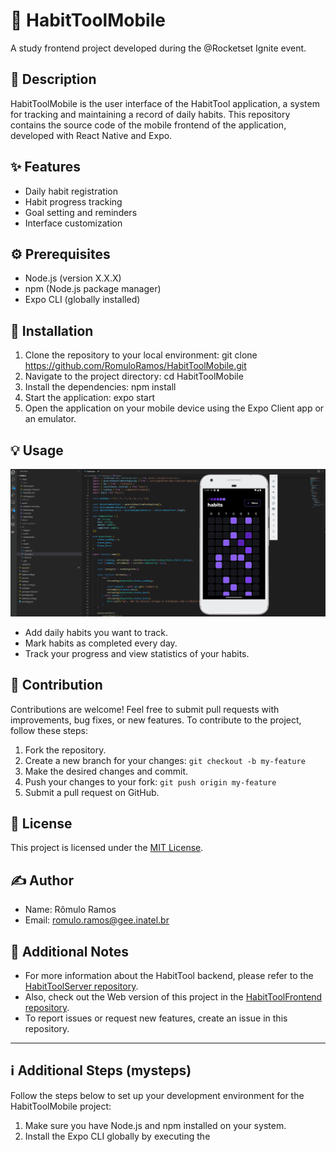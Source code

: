 # 📱 HabitToolMobile
A study frontend project developed during the @Rocketset Ignite event.

## 📜 Description
HabitToolMobile is the user interface of the HabitTool application, a system for tracking and maintaining a record of daily habits. This repository contains the source code of the mobile frontend of the application, developed with React Native and Expo.

## ✨ Features
- Daily habit registration
- Habit progress tracking
- Goal setting and reminders
- Interface customization

## ⚙️ Prerequisites
- Node.js (version X.X.X)
- npm (Node.js package manager)
- Expo CLI (globally installed)

## 🚀 Installation
1. Clone the repository to your local environment:
git clone https://github.com/RomuloRamos/HabitToolMobile.git
2. Navigate to the project directory:
cd HabitToolMobile
3. Install the dependencies:
npm install
4. Start the application:
expo start
5. Open the application on your mobile device using the Expo Client app or an emulator.

## 💡 Usage
![HabitToolMobile Preview](./Demo/Animation.gif)
- Add daily habits you want to track.
- Mark habits as completed every day.
- Track your progress and view statistics of your habits.

## 🤝 Contribution
Contributions are welcome! Feel free to submit pull requests with improvements, bug fixes, or new features. To contribute to the project, follow these steps:
1. Fork the repository.
2. Create a new branch for your changes: `git checkout -b my-feature`
3. Make the desired changes and commit.
4. Push your changes to your fork: `git push origin my-feature`
5. Submit a pull request on GitHub.

## 📄 License
This project is licensed under the [MIT License](https://opensource.org/licenses/MIT).

## ✍️ Author
- Name: Rômulo Ramos
- Email: romulo.ramos@gee.inatel.br

## 📝 Additional Notes
- For more information about the HabitTool backend, please refer to the [HabitToolServer repository](https://github.com/RomuloRamos/HabitToolServer).
- Also, check out the Web version of this project in the [HabitToolFrontend repository](https://github.com/RomuloRamos/HabitToolFrontend).
- To report issues or request new features, create an issue in this repository.

---

## ℹ️ Additional Steps (mysteps)
Follow the steps below to set up your development environment for the HabitToolMobile project:

1. Make sure you have Node.js and npm installed on your system.
2. Install the Expo CLI globally by executing the

